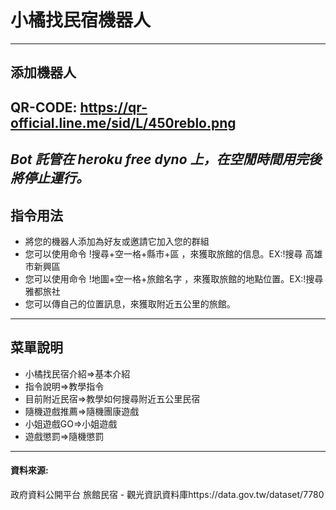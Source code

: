 # 小橘找民宿機器人
---
## 添加機器人
## QR-CODE: https://qr-official.line.me/sid/L/450reblo.png
***Bot 託管在 heroku free dyno 上，在空閒時間用完後將停止運行。***
---
## 指令用法
+ 將您的機器人添加為好友或邀請它加入您的群組
+ 您可以使用命令 !搜尋+空一格+縣市+區 ，來獲取旅館的信息。EX:!搜尋 高雄市新興區
+ 您可以使用命令 !地圖+空一格+旅館名字 ，來獲取旅館的地點位置。EX:!搜尋 雅都旅社
+ 您可以傳自己的位置訊息，來獲取附近五公里的旅館。
---
## 菜單說明
+ 小橘找民宿介紹=>基本介紹
+ 指令說明=>教學指令
+ 目前附近民宿=>教學如何搜尋附近五公里民宿
+ 隨機遊戲推薦=>隨機團康遊戲
+ 小姐遊戲GO=>小姐遊戲
+ 遊戲懲罰=>隨機懲罰
---
#### 資料來源:
政府資料公開平台
旅館民宿 - 觀光資訊資料庫https://data.gov.tw/dataset/7780
